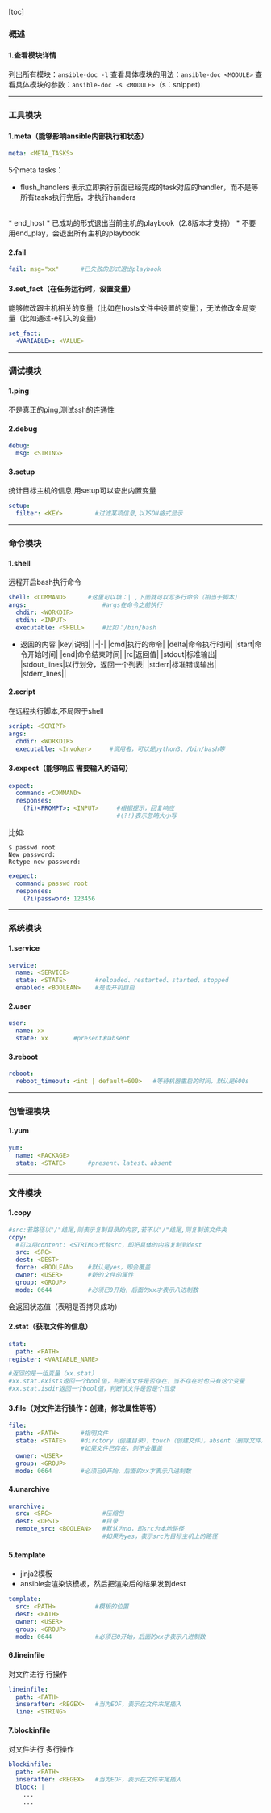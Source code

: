 [toc]

### 概述
#### 1.查看模块详情
列出所有模块：`ansible-doc -l`
查看具体模块的用法：`ansible-doc <MODULE>`
查看具体模块的参数：`ansible-doc -s <MODULE>`（s：snippet）

***

### 工具模块

#### 1.meta（能够影响ansible内部执行和状态）
```yaml
meta: <META_TASKS>
```
5个meta tasks：
* flush_handlers
  表示立即执行前面已经完成的task对应的handler，而不是等所有tasks执行完后，才执行handers
</br>
* end_host
  * 已成功的形式退出当前主机的playbook（2.8版本才支持）
  * 不要用end_play，会退出所有主机的playbook

#### 2.fail
```yaml
fail: msg="xx"      #已失败的形式退出playbook
```

#### 3.set_fact（在任务运行时，设置变量）
能够修改跟主机相关的变量（比如在hosts文件中设置的变量），无法修改全局变量（比如通过-e引入的变量）
```yaml
set_fact:
  <VARIABLE>: <VALUE>
```

***

### 调试模块
#### 1.ping
不是真正的ping,测试ssh的连通性

#### 2.debug
```yaml
debug:
  msg: <STRING>
```

#### 3.setup     
统计目标主机的信息
用setup可以查出内置变量
```yaml
setup:
  filter: <KEY>         #过滤某项信息,以JSON格式显示
```

***
### 命令模块
#### 1.shell     
远程开启bash执行命令
```yaml
shell: <COMMAND>      #这里可以填：| ,下面就可以写多行命令（相当于脚本）
args:                     #args在命令之前执行
  chdir: <WORKDIR>
  stdin: <INPUT>
  executable: <SHELL>     #比如：/bin/bash
```

* 返回的内容
  |key|说明|
  |-|-|
  |cmd|执行的命令|
  |delta|命令执行时间|
  |start|命令开始时间|
  |end|命令结束时间|
  |rc|返回值|
  |stdout|标准输出|
  |stdout_lines|以行划分，返回一个列表|
  |stderr|标准错误输出|
  |stderr_lines||


#### 2.script    
在远程执行脚本,不局限于shell
```yaml
script: <SCRIPT>
args:
  chdir: <WORKDIR>
  executable: <Invoker>     #调用者，可以是python3、/bin/bash等
```

#### 3.expect（能够响应 需要输入的语句）
```yaml
expect:
  command: <COMMAND>
  responses:
    (?i)<PROMPT>: <INPUT>     #根据提示，回复响应
                              #(?!)表示忽略大小写
```
比如:
```shell
$ passwd root
New password:
Retype new password:
```
```yaml
exepect:
  command: passwd root
  responses:
    (?i)password: 123456
```

***

### 系统模块
#### 1.service
```yaml
service:
  name: <SERVICE>
  state: <STATE>        #reloaded、restarted、started、stopped
  enabled: <BOOLEAN>    #是否开机自启
```

#### 2.user
```yaml
user:
  name: xx
  state: xx       #present和absent
```

#### 3.reboot
```yaml
reboot:
  reboot_timeout: <int | default=600>   #等待机器重启的时间，默认是600s   
```

***

### 包管理模块
#### 1.yum
```yaml
yum:
  name: <PACKAGE>
  state: <STATE>      #present、latest、absent
```

***

### 文件模块

#### 1.copy
```yaml
#src:若路径以"/"结尾,则表示复制目录的内容,若不以"/"结尾,则复制该文件夹
copy:
  #可以用content: <STRING>代替src，即把具体的内容复制到dest
  src: <SRC>
  dest: <DEST>  
  force: <BOOLEAN>    #默认是yes，即会覆盖
  owner: <USER>       #新的文件的属性
  group: <GROUP>
  mode: 0644          #必须已0开始，后面的xx才表示八进制数
```
会返回状态值（表明是否拷贝成功）

#### 2.stat（获取文件的信息）
```yaml
stat:
  path: <PATH>
register: <VARIABLE_NAME>     

#返回的是一组变量（xx.stat）
#xx.stat.exists返回一个bool值，判断该文件是否存在，当不存在时也只有这个变量
#xx.stat.isdir返回一个bool值，判断该文件是否是个目录
```

#### 3.file（对文件进行操作：创建，修改属性等等）
```yaml
file:
  path: <PATH>      #指明文件
  state: <STATE>    #dirctory（创建目录），touch（创建文件），absent（删除文件）
                    #如果文件已存在，则不会覆盖
  owner: <USER>
  group: <GROUP>
  mode: 0664        #必须已0开始，后面的xx才表示八进制数
```

#### 4.unarchive
```yaml
unarchive:
  src: <SRC>              #压缩包
  dest: <DEST>            #目录
  remote_src: <BOOLEAN>   #默认为no，即src为本地路径
                          #如果为yes，表示src为目标主机上的路径
```

#### 5.template
* jinja2模板
* ansible会渲染该模板，然后把渲染后的结果发到dest
```yaml
template:
  src: <PATH>           #模板的位置
  dest: <PATH>
  owner: <USER>
  group: <GROUP>
  mode: 0644            #必须已0开始，后面的xx才表示八进制数
```

#### 6.lineinfile
对文件进行 行操作
```yaml
lineinfile:
  path: <PATH>          
  inserafter: <REGEX>   #当为EOF，表示在文件末尾插入
  line: <STRING>
```

#### 7.blockinfile
对文件进行 多行操作
```yaml
blockinfile:
  path: <PATH>
  inserafter: <REGEX>   #当为EOF，表示在文件末尾插入
  block: |
    ...
    ...
```
